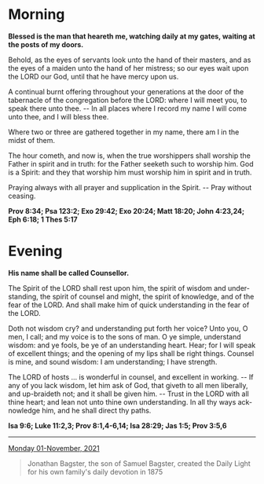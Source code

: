 # Morning

**Blessed is the man that heareth me, watching daily at my gates, waiting at the posts of my doors.**
 
Behold, as the eyes of servants look unto the hand of their masters, and as the eyes of a maiden unto the hand of her mistress; so our eyes wait upon the LORD our God, until that he have mercy upon us.
 
A continual burnt offering throughout your generations at the door of the tabernacle of the congregation before the LORD: where I will meet you, to speak there unto thee. -- In all places where I record my name I will come unto thee, and I will bless thee.
 
Where two or three are gathered together in my name, there am I in the midst of them.
 
The hour cometh, and now is, when the true worshippers shall worship the Father in spirit and in truth: for the Father seeketh such to worship him. God is a Spirit: and they that worship him must worship him in spirit and in truth.
 
Praying always with all prayer and supplication in the Spirit. -- Pray without ceasing.  

**Prov 8:34; Psa 123:2; Exo 29:42; Exo 20:24; Matt 18:20; John 4:23,24; Eph 6:18; 1 Thes 5:17**

# Evening

**His name shall be called Counsellor.**
 
The Spirit of the LORD shall rest upon him, the spirit of wisdom and under-standing, the spirit of counsel and might, the spirit of knowledge, and of the fear of the LORD. And shall make him of quick understanding in the fear of the LORD.
 
Doth not wisdom cry? and understanding put forth her voice? Unto you, O men, I call; and my voice is to the sons of man. O ye simple, understand wisdom: and ye fools, be ye of an understanding heart. Hear; for I will speak of excellent things; and the opening of my lips shall be right things. Counsel is mine, and sound wisdom: I am understanding; I have strength.
 
The LORD of hosts ... is wonderful in counsel, and excellent in working. -- If any of you lack wisdom, let him ask of God, that giveth to all men liberally, and up-braideth not; and it shall be given him. -- Trust in the LORD with all thine heart; and lean not unto thine own understanding. In all thy ways ack-nowledge him, and he shall direct thy paths.  

**Isa 9:6; Luke 11:2,3; Prov 8:1,4-6,14; Isa 28:29; Jas 1:5; Prov 3:5,6**

---

[Monday 01-November, 2021](https://t.me/s/daily_light)

> Jonathan Bagster, the son of Samuel Bagster, created the Daily Light for his own family's daily devotion in 1875

